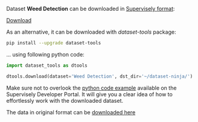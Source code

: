 Dataset **Weed Detection** can be downloaded in [Supervisely format](https://developer.supervisely.com/api-references/supervisely-annotation-json-format):

 [Download](https://assets.supervisely.com/supervisely-supervisely-assets-public/teams_storage/4/X/me/1NqGOcndkAb0h0fqcZ7tQMXYCZESjZXpR1Cibq1olwwUe6lVkSEpW2xasr9RJOUC3dghoiYf6TQ5HnsBrp15QYXyxjkqgPBrbvPOyArW2fMUj8vM6us6Ex1DY8kS.tar)

As an alternative, it can be downloaded with *dataset-tools* package:
``` bash
pip install --upgrade dataset-tools
```

... using following python code:
``` python
import dataset_tools as dtools

dtools.download(dataset='Weed Detection', dst_dir='~/dataset-ninja/')
```
Make sure not to overlook the [python code example](https://developer.supervisely.com/getting-started/python-sdk-tutorials/iterate-over-a-local-project) available on the Supervisely Developer Portal. It will give you a clear idea of how to effortlessly work with the downloaded dataset.

The data in original format can be [downloaded here](https://github.com/lameski/rgbweeddetection)